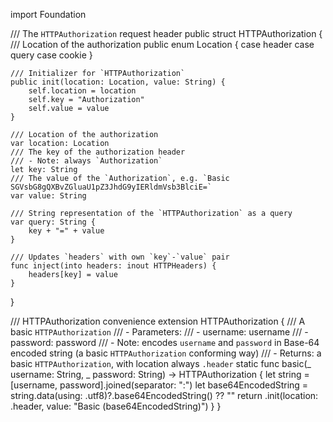 import Foundation

/// The `HTTPAuthorization` request header
public struct HTTPAuthorization {
    /// Location of the authorization
    public enum Location {
        case header
        case query
        case cookie
    }
    
    /// Initializer for `HTTPAuthorization`
    public init(location: Location, value: String) {
        self.location = location
        self.key = "Authorization"
        self.value = value
    }
    
    /// Location of the authorization
    var location: Location
    /// The key of the authorization header
    /// - Note: always `Authorization`
    let key: String
    /// The value of the `Authorization`, e.g. `Basic SGVsbG8gQXBvZGluaU1pZ3JhdG9yIERldmVsb3BlciE=`
    var value: String
    
    /// String representation of the `HTTPAuthorization` as a query
    var query: String {
        key + "=" + value
    }
    
    /// Updates `headers` with own `key`-`value` pair
    func inject(into headers: inout HTTPHeaders) {
        headers[key] = value
    }
}

/// HTTPAuthorization convenience
extension HTTPAuthorization {
    /// A basic `HTTPAuthorization`
    /// - Parameters:
    ///     - username: username
    ///     - password: password
    /// - Note: encodes `username` and `password` in Base-64 encoded string (a basic `HTTPAuthorization` conforming way)
    /// - Returns: a basic `HTTPAuthorization`, with location always `.header`
    static func basic(_ username: String, _ password: String) -> HTTPAuthorization {
        let string = [username, password].joined(separator: ":")
        let base64EncodedString = string.data(using: .utf8)?.base64EncodedString() ?? ""
        return .init(location: .header, value: "Basic \(base64EncodedString)")
    }
}
